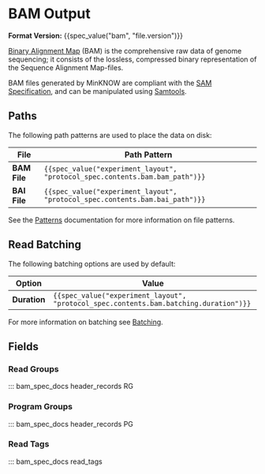 BAM Output
==========

**Format Version:** {{spec_value("bam", "file.version")}}

[Binary Alignment Map](https://en.wikipedia.org/wiki/Binary_Alignment_Map) (BAM) is the comprehensive raw data of genome sequencing; it consists of the lossless, compressed binary representation of the Sequence Alignment Map-files.

BAM files generated by MinKNOW are compliant with the [SAM Specification](https://samtools.github.io/hts-specs/SAMv1.pdf), and can be manipulated using [Samtools](http://www.htslib.org/).

Paths
-----

The following path patterns are used to place the data on disk:

File         | Path Pattern
------------ | ------------
**BAM File** | ``{{spec_value("experiment_layout", "protocol_spec.contents.bam.bam_path")}}``
**BAI File** | ``{{spec_value("experiment_layout", "protocol_spec.contents.bam.bai_path")}}``

See the [Patterns](../minknow/patterns.md) documentation for more information on file patterns.

Read Batching
-------------

The following batching options are used by default:


Option       | Value
------------ | -----
**Duration** | ``{{spec_value("experiment_layout", "protocol_spec.contents.bam.batching.duration")}}``

For more information on batching see [Batching](../minknow/batching.md).

Fields
------

### Read Groups

::: bam_spec_docs header_records RG

### Program Groups

::: bam_spec_docs header_records PG

### Read Tags

::: bam_spec_docs read_tags

